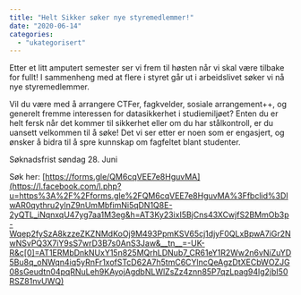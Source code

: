 ```yaml
---
title: "Helt Sikker søker nye styremedlemmer!"
date: "2020-06-14"
categories: 
  - "ukategorisert"
---
```


Etter et litt amputert semester ser vi frem til høsten når vi skal være tilbake for fullt! I sammenheng med at flere i styret går ut i arbeidslivet søker vi nå nye styremedlemmer.

Vil du være med å arrangere CTFer, fagkvelder, sosiale arrangement++, og generelt fremme interessen for datasikkerhet i studiemiljøet? Enten du er helt fersk når det kommer til sikkerhet eller om du har stålkontroll, er du uansett velkommen til å søke! Det vi ser etter er noen som er engasjert, og ønsker å bidra til å spre kunnskap om fagfeltet blant studenter.

Søknadsfrist søndag 28. Juni

Søk her: [https://forms.gle/QM6cqVEE7e8HguvMA](https://l.facebook.com/l.php?u=https%3A%2F%2Fforms.gle%2FQM6cqVEE7e8HguvMA%3Ffbclid%3DIwAR0qythru2ylnZ9nUmMbfimNi5qDN1Q8E-2yQTL_iNqnxqU47yg7aa1M3eg&h=AT3Ky23ixI5BjCns43XCwjfS2BMmOb3p-Wqep2fySzA8kzzeZKZNMdKoOj9M493PpmKSV65cj1djyF0QLxBpwA7iGr2NwNSvPQ3X7iY9sS7wrD3B7s0AnS3Jaw&__tn__=-UK-R&c[0]=AT1ERMbDnkNUxY15n825MQrhLDNub7_CR61eY1R2Ww2n6vNiZuYD5Bu8q_oNWqn4iq5yRnFr1xofSTcD62A7h5tmC6CYlncQeAgzDtXECbWOZJG08sGeudtn04pqRNuLeh9KAyojAgdbNLWlZsZz4znn85P7qzLpag94lg2jbI50RSZ81nvUWQ)
